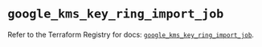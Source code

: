 # `google_kms_key_ring_import_job`

Refer to the Terraform Registry for docs: [`google_kms_key_ring_import_job`](https://registry.terraform.io/providers/hashicorp/google-beta/6.8.0/docs/resources/google_kms_key_ring_import_job).
